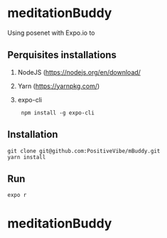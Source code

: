 # meditationBuddy
Using posenet with Expo.io to 

## Perquisites installations

1. NodeJS (https://nodejs.org/en/download/
2. Yarn (https://yarnpkg.com/)
3. expo-cli
        
        npm install -g expo-cli

## Installation

    git clone git@github.com:PositiveVibe/mBuddy.git
    yarn install

## Run

    expo r


# meditationBuddy
